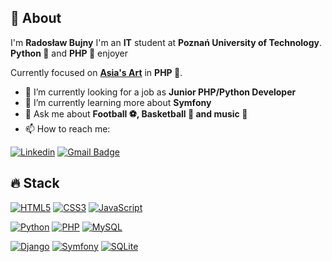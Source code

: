 ## 👋 About

I'm **Radosław Bujny**
I'm an **IT** student at **Poznań University of Technology**.  
**Python 🐍** and **PHP 🐘** enjoyer

Currently focused on [**Asia's Art**]([https://github.com/wireapp/wire-webapp](https://github.com/rbujny/AsiaArt)) in **PHP 🐘**.

- 🔭 I’m currently looking for a job as **Junior PHP/Python Developer**
- 🌱 I’m currently learning more about **Symfony**
- 💬 Ask me about **Football ⚽, Basketball 🏀 and music 🎵**
- 📫 How to reach me:


[![Linkedin](https://img.shields.io/badge/-LinkedIn-blue?style=flat-square&logo=Linkedin&logoColor=white&link=https://www.linkedin.com/in/radoslaw-bujny/)](https://www.linkedin.com/in/radoslaw-bujny/)
[![Gmail Badge](https://img.shields.io/badge/-Gmail-c14438?style=flat-square&logo=Gmail&logoColor=white&link=mailto:r.bujny@gmail.com)](mailto:r.bujny@gmail.com)


## 🔥 Stack

[![HTML5](https://img.shields.io/badge/HTML-239120?style=for-the-badge&logo=html5&logoColor=white)](https://github.com/rbujny)
[![CSS3](https://img.shields.io/badge/CSS-239120?&style=for-the-badge&logo=css3&logoColor=white)](https://github.com/rbujny)
[![JavaScript](https://img.shields.io/badge/JavaScript-F7DF1E?style=for-the-badge&logo=javascript&logoColor=black)](https://github.com/rbujny)

[![Python](https://img.shields.io/badge/Python-14354C?style=for-the-badge&logo=python&logoColor=white)](https://github.com/rbujny)
[![PHP](https://img.shields.io/badge/PHP-777BB4?style=for-the-badge&logo=php&logoColor=white)](https://github.com/rbujny)
[![MySQL](https://img.shields.io/badge/MySQL-00000F?style=for-the-badge&logo=mysql&logoColor=white)](https://github.com/rbujny)

[![Django](https://img.shields.io/badge/Django-092E20?style=for-the-badge&logo=django&logoColor=white)](https://github.com/rbujny)
[![Symfony](https://img.shields.io/badge/connect-%2300843e.svg?style=for-the-badge&logo=symfony&logoColor=white)](https://github.com/rbujny)
[![SQLite](https://img.shields.io/badge/SQLite-07405E?style=for-the-badge&logo=sqlite&logoColor=white)](https://github.com/rbujny)

